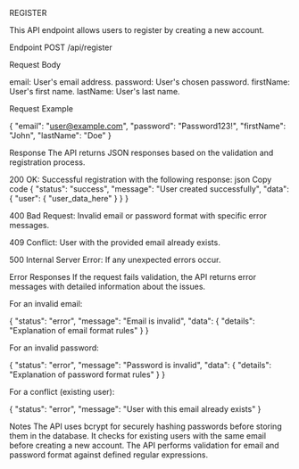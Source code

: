 REGISTER

This API endpoint allows users to register by creating a new account.

Endpoint
POST /api/register

Request Body

email: User's email address.
password: User's chosen password.
firstName: User's first name.
lastName: User's last name.

Request Example

{
"email": "user@example.com",
"password": "Password123!",
"firstName": "John",
"lastName": "Doe"
}

Response
The API returns JSON responses based on the validation and registration process.

200 OK: Successful registration with the following response:
json
Copy code
{
"status": "success",
"message": "User created successfully",
"data": {
"user": { "user_data_here" }
}
}

400 Bad Request: Invalid email or password format with specific error messages.

409 Conflict: User with the provided email already exists.

500 Internal Server Error: If any unexpected errors occur.

Error Responses
If the request fails validation, the API returns error messages with detailed information about the issues.

For an invalid email:

{
"status": "error",
"message": "Email is invalid",
"data": {
"details": "Explanation of email format rules"
}
}

For an invalid password:

{
"status": "error",
"message": "Password is invalid",
"data": {
"details": "Explanation of password format rules"
}
}

For a conflict (existing user):

{
"status": "error",
"message": "User with this email already exists"
}

Notes
The API uses bcrypt for securely hashing passwords before storing them in the database.
It checks for existing users with the same email before creating a new account.
The API performs validation for email and password format against defined regular expressions.

